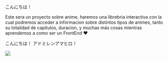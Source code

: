 こんにちは！

Este sera un proyecto sobre anime, haremos una librebria interactiva con la cual podremos acceder a informacion sobre distintos tipos de animes, tanto su totalidad de capitulos, duracion, y muchas más cosas mientras aprendemos a como ser un FrontEnd ♥

こんにちは！ アドミレンアマヒロ！
<p></p> <!-- Alinear a la Mahiro... -->
<img align="center" src="https://i.pinimg.com/564x/3f/fc/1e/3ffc1e7349e64480696c4f76e37f0b2e.jpg">

